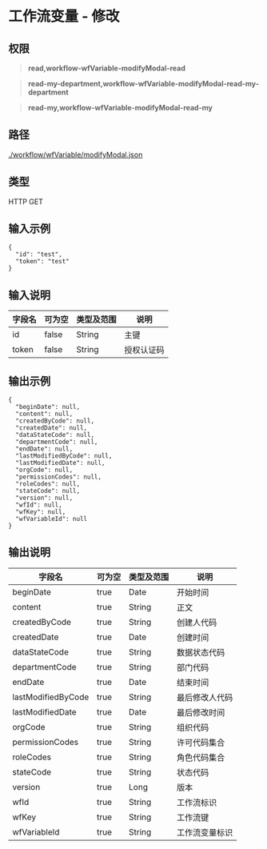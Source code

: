 # 工作流变量 - 修改

## 权限

> **read,workflow-wfVariable-modifyModal-read**

> **read-my-department,workflow-wfVariable-modifyModal-read-my-department**

> **read-my,workflow-wfVariable-modifyModal-read-my**

## 路径

[./workflow/wfVariable/modifyModal.json](../../../../workflow/wfVariable/modifyModal.json)

## 类型

HTTP GET

## 输入示例

```
{
  "id": "test",
  "token": "test"
}
```

## 输入说明

字段名|可为空|类型及范围|说明
---|---|---|---
id|false|String|主键
token|false|String|授权认证码

## 输出示例
```
{
  "beginDate": null,
  "content": null,
  "createdByCode": null,
  "createdDate": null,
  "dataStateCode": null,
  "departmentCode": null,
  "endDate": null,
  "lastModifiedByCode": null,
  "lastModifiedDate": null,
  "orgCode": null,
  "permissionCodes": null,
  "roleCodes": null,
  "stateCode": null,
  "version": null,
  "wfId": null,
  "wfKey": null,
  "wfVariableId": null
}
```

## 输出说明

字段名|可为空|类型及范围|说明
---|---|---|---
beginDate|true|Date|开始时间
content|true|String|正文
createdByCode|true|String|创建人代码
createdDate|true|Date|创建时间
dataStateCode|true|String|数据状态代码
departmentCode|true|String|部门代码
endDate|true|Date|结束时间
lastModifiedByCode|true|String|最后修改人代码
lastModifiedDate|true|Date|最后修改时间
orgCode|true|String|组织代码
permissionCodes|true|String|许可代码集合
roleCodes|true|String|角色代码集合
stateCode|true|String|状态代码
version|true|Long|版本
wfId|true|String|工作流标识
wfKey|true|String|工作流键
wfVariableId|true|String|工作流变量标识
